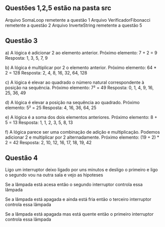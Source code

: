 ## Questões 1,2,5 estão na pasta src 
Arquivo SomaLoop remetente a questão 1
Arquivo VerificadorFibonacci remetente a questão 2
Arquivo InverteString remetente a questão 5

## Questão 3
a) A lógica é adicionar 2 ao elemento anterior.
  Próximo elemento: 7 + 2 = 9
  Resposta: 1, 3, 5, 7, 9

  b) A lógica é multiplicar por 2 o elemento anterior.
  Próximo elemento: 64 * 2 = 128
  Resposta: 2, 4, 8, 16, 32, 64, 128

  c) A lógica é elevar ao quadrado o número natural correspondente à posição na sequência.
  Próximo elemento: 7² = 49
  Resposta: 0, 1, 4, 9, 16, 25, 36, 49

  d) A lógica é elevar a posição na sequência ao quadrado.
  Próximo elemento: 5² = 25
  Resposta: 4, 16, 36, 64, 25

  e) A lógica é a soma dos dois elementos anteriores.
  Próximo elemento: 8 + 5 = 13
  Resposta: 1, 1, 2, 3, 5, 8, 13

  f) A lógica parece ser uma combinação de adição e multiplicação. Podemos adicionar 2 e multiplicar por 2 alternadamente.
  Próximo elemento: (19 + 2) * 2 = 42
  Resposta: 2, 10, 12, 16, 17, 18, 19, 42



## Questão 4
  Ligo um interruptor deixo ligado por uns minutos e desligo o primeiro e ligo o segundo
  vou na outra sala e vejo as hipoteses

  Se a lâmpada está acesa então o segundo interruptor controla essa lâmpada
  
  Se a lâmpada está apagada e ainda está fria então o terceiro interruptor controla essa lâmpada
  
  Se a lâmpada está apagada mas está quente então o primeiro interruptor controla essa lâmpada

